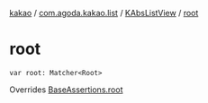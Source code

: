 [kakao](../../index.md) / [com.agoda.kakao.list](../index.md) / [KAbsListView](index.md) / [root](./root.md)

# root

`var root: Matcher<Root>`

Overrides [BaseAssertions.root](../../com.agoda.kakao.common.assertions/-base-assertions/root.md)

